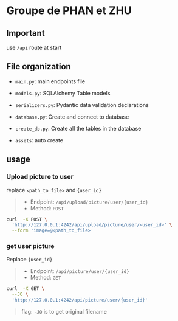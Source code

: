 # Groupe de PHAN et ZHU

## Important

use `/api` route at start

## File organization

- `main.py`: main endpoints file
- `models.py`: SQLAlchemy Table models
- `serializers.py`: Pydantic data validation declarations
- `database.py`: Create and connect to database
- `create_db.py`: Create all the tables in the database

- `assets`: auto create


## usage

### Upload picture to user

replace `<path_to_file>` and `{user_id}`

>- Endpoint: `/api/upload/picture/user/{user_id}`
>- Method: `POST`


```bash
curl  -X POST \
  'http://127.0.0.1:4242/api/upload/picture/user/<user_id>' \
  --form 'image=@<path_to_file>'
```

### get user picture

Replace `{user_id}`

>- Endpoint: `/api/picture/user/{user_id}`
>- Method: `GET`

```bash
curl  -X GET \
  --JO \
  'http://127.0.0.1:4242/api/picture/user/{user_id}'
```
> flag: `-JO` is to get original filename